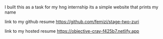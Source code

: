 I built this as a task for my hng internship its a simple website that prints my name

link to my github resume https://github.com/femizi/stage-two-zuri

link to my hosted resume https://objective-cray-f425b7.netlify.app
